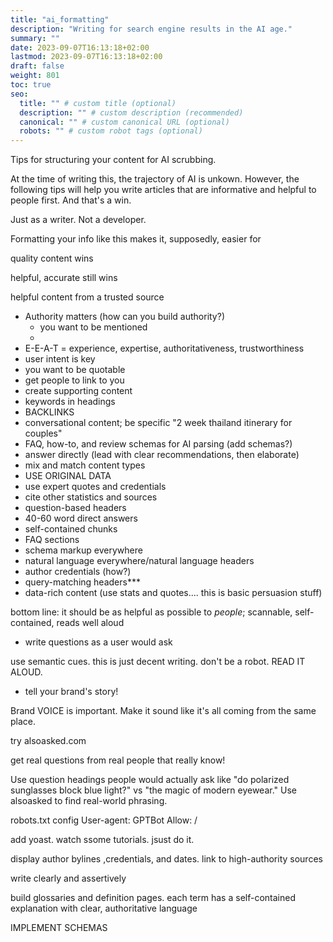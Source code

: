 ```yaml
---
title: "ai_formatting"
description: "Writing for search engine results in the AI age."
summary: ""
date: 2023-09-07T16:13:18+02:00
lastmod: 2023-09-07T16:13:18+02:00
draft: false
weight: 801
toc: true
seo:
  title: "" # custom title (optional)
  description: "" # custom description (recommended)
  canonical: "" # custom canonical URL (optional)
  robots: "" # custom robot tags (optional)
---
```

Tips for structuring your content for AI scrubbing.

At the time of writing this, the trajectory of AI is unkown. However, the following tips will help you write articles that are informative and helpful to people first. And that's a win.

Just as a writer. Not a developer.

Formatting your info like this makes it, supposedly, easier for

quality content wins

helpful, accurate still wins

helpful content from a trusted source

* Authority matters (how can you build authority?)
	* you want to be mentioned
	*
* E-E-A-T = experience, expertise, authoritativeness, trustworthiness
* user intent is key
* you want to be quotable
* get people to link to you
* create supporting content
* keywords in headings
* BACKLINKS
* conversational content; be specific "2 week thailand itinerary for couples"
* FAQ, how-to, and review schemas for AI parsing (add schemas?)
* answer directly (lead with clear recommendations, then elaborate)
* mix and match content types
* USE ORIGINAL DATA
* use expert quotes and credentials
* cite other statistics and sources
* question-based headers
* 40-60 word direct answers
* self-contained chunks
* FAQ sections
* schema markup everywhere
* natural language everywhere/natural language headers
* author credentials (how?)
* query-matching headers***
* data-rich content (use stats and quotes.... this is basic persuasion stuff)

bottom line: it should be as helpful as possible to *people*; scannable, self-contained, reads well aloud

* write questions as a user would ask

use semantic cues. this is just decent writing. don't be a robot. READ IT ALOUD.

* tell your brand's story!

Brand VOICE is important. Make it sound like it's all coming from the same place.

try alsoasked.com

get real questions from real people that really know!

Use question headings people would actually ask like "do polarized sunglasses block blue light?" vs "the magic of modern eyewear." Use alsoasked to find real-world phrasing.

robots.txt config
User-agent: GPTBot
Allow: /

add yoast. watch ssome tutorials. jsust do it.

display author bylines ,credentials, and dates. link to high-authority sources

write clearly and assertively

build glossaries and definition pages. each term has a self-contained explanation with clear, authoritative language

IMPLEMENT SCHEMAS
